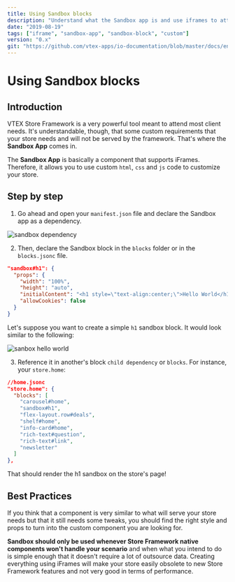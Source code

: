 ```yaml
---
title: Using Sandbox blocks
description: "Understand what the Sandbox app is and use iframes to attend to your store's custom needs"
date: "2019-08-19"
tags: ["iframe", "sandbox-app", "sandbox-block", "custom"]
version: "0.x"
git: "https://github.com/vtex-apps/io-documentation/blob/master/docs/en/Recipes/templates/using-sandbox-blocks.md"
---
```


# Using Sandbox blocks

## Introduction

VTEX Store Framework is a very powerful tool meant to attend most client needs. It's understandable, though, that some custom requirements that your store needs and will not be served by the framework. That's where the **Sandbox App** comes in.

The **Sandbox App** is basically a component that supports iFrames. Therefore, it allows you to use custom `html`, `css` and `js` code to customize your store.

## Step by step

1. Go ahead and open your `manifest.json` file and declare the Sandbox app as a dependency. 

![sandbox dependency](https://user-images.githubusercontent.com/19555647/64436951-b95e8b00-d09b-11e9-90af-7d11f6d9d501.png)

2. Then, declare the Sandbox block in the `blocks` folder or in the `blocks.jsonc` file.

```json
"sandbox#h1": {
  "props": {
    "width": "100%",
    "height": "auto",
    "initialContent": "<h1 style=\"text-align:center;\">Hello World</h1>",
    "allowCookies": false
  }
}
```

Let's suppose you want to create a simple `h1` sandbox block. It would look similar to the following:

![sanbox hello world](https://user-images.githubusercontent.com/19555647/64436924-ae0b5f80-d09b-11e9-9080-fd4c983689d1.png)

3. Reference it in another's block `child dependency` or `blocks`. For instance, your `store.home`: 

```json
//home.jsonc
"store.home": {
  "blocks": [
    "carousel#home",
    "sandbox#h1",
    "flex-layout.row#deals",
    "shelf#home",
    "info-card#home",
    "rich-text#question",
    "rich-text#link",
    "newsletter"
  ]
},
```

That should render the h1 sandbox on the store's page!

## Best Practices

If you think that a component is very similar to what will serve your store needs but that it still needs some tweaks, you should find the right style and props to turn into the custom component you are looking for. 

**Sandbox should only be used whenever Store Framework native components won't handle your scenario** and when what you intend to do is simple enough that it doesn't require a lot of outsource data. Creating everything using iFrames will make your store easily obsolete to new Store Framework features and not very good in terms of performance.
